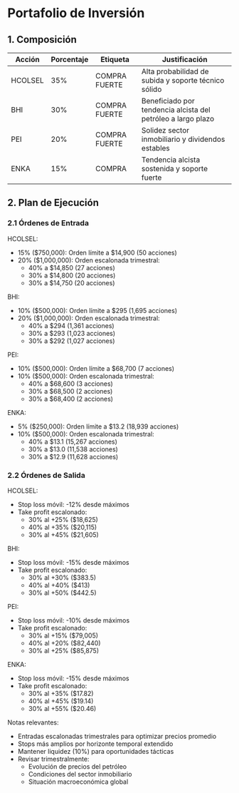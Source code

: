 # Portafolio de Inversión

## 1. Composición

| Acción | Porcentaje | Etiqueta | Justificación |
|--------|------------|----------|---------------|
| HCOLSEL | 35% | COMPRA FUERTE | Alta probabilidad de subida y soporte técnico sólido |
| BHI | 30% | COMPRA FUERTE | Beneficiado por tendencia alcista del petróleo a largo plazo |
| PEI | 20% | COMPRA FUERTE | Solidez sector inmobiliario y dividendos estables |
| ENKA | 15% | COMPRA | Tendencia alcista sostenida y soporte fuerte |

## 2. Plan de Ejecución

### 2.1 Órdenes de Entrada

HCOLSEL:
- 15% ($750,000): Orden límite a $14,900 (50 acciones)
- 20% ($1,000,000): Orden escalonada trimestral:
  * 40% a $14,850 (27 acciones)
  * 30% a $14,800 (20 acciones)
  * 30% a $14,750 (20 acciones)

BHI:
- 10% ($500,000): Orden límite a $295 (1,695 acciones)
- 20% ($1,000,000): Orden escalonada trimestral:
  * 40% a $294 (1,361 acciones)
  * 30% a $293 (1,023 acciones)
  * 30% a $292 (1,027 acciones)

PEI:
- 10% ($500,000): Orden límite a $68,700 (7 acciones)
- 10% ($500,000): Orden escalonada trimestral:
  * 40% a $68,600 (3 acciones)
  * 30% a $68,500 (2 acciones)
  * 30% a $68,400 (2 acciones)

ENKA:
- 5% ($250,000): Orden límite a $13.2 (18,939 acciones)
- 10% ($500,000): Orden escalonada trimestral:
  * 40% a $13.1 (15,267 acciones)
  * 30% a $13.0 (11,538 acciones)
  * 30% a $12.9 (11,628 acciones)

### 2.2 Órdenes de Salida

HCOLSEL:
- Stop loss móvil: -12% desde máximos
- Take profit escalonado:
  * 30% al +25% ($18,625)
  * 40% al +35% ($20,115)
  * 30% al +45% ($21,605)

BHI:
- Stop loss móvil: -15% desde máximos
- Take profit escalonado:
  * 30% al +30% ($383.5)
  * 40% al +40% ($413)
  * 30% al +50% ($442.5)

PEI:
- Stop loss móvil: -10% desde máximos
- Take profit escalonado:
  * 30% al +15% ($79,005)
  * 40% al +20% ($82,440)
  * 30% al +25% ($85,875)

ENKA:
- Stop loss móvil: -15% desde máximos
- Take profit escalonado:
  * 30% al +35% ($17.82)
  * 40% al +45% ($19.14)
  * 30% al +55% ($20.46)

Notas relevantes:
- Entradas escalonadas trimestrales para optimizar precios promedio
- Stops más amplios por horizonte temporal extendido
- Mantener liquidez (10%) para oportunidades tácticas
- Revisar trimestralmente:
  * Evolución de precios del petróleo
  * Condiciones del sector inmobiliario
  * Situación macroeconómica global 